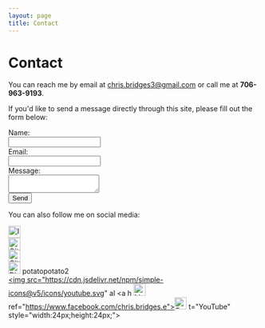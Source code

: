 ```yaml
---
layout: page
title: Contact
---
```


# Contact  

You can reach me by email at [chris.bridges3@gmail.com](mailto:chris.bridges3@gmail.com) or call me at **706-963-9193**.  

If you'd like to send a message directly through this site, please fill out the form below:  

<form action="mailto:chris.bridges3@gmail.com" method="post" enctype="text/plain">  
  <label for="name">Name:</label><br>  
  <input type="text" id="name" name="name"><br>  
  <label for="email">Email:</label><br>  
  <input type="email" id="email" name="email"><br>  
  <label for="message">Message:</label><br>  
  <textarea id="message" name="message"></textarea><br>  
  <input type="submit" value="Send">  
</form>  

You can also follow me on social media:  

<a href="https://instagram.com/chris.bridges.e"><img src="https://cdn.jsdelivr.net/npm/simple-icons@v5/icons/instagram.svg" alt="Instagram" style="width:24px;height:24px;"></a>  
<a href="https://github.com/jimbob6783"><img src="https://cdn.jsdelivr.net/npm/simple-icons@v5/icons/github.svg" alt="GitHub" style="width:24px;height:24px;"></a>  
<a href="https://github.com/christopherbridges1"><img src="https://cdn.jsdelivr.net/npm/simple-icons@v5/icons/github.svg" alt="GitHub" style="width:24px;height:24px;"></a>  
<span><img src="https://cdn.jsdelivr.net/npm/simple-icons@v5/icons/discord.svg" alt="Discord" style="width:24px;height:24px;"> potatopotato2</span>  
<a href="https://www.youtube.com/@ChrisBridges3"><img src="https://cdn.jsdelivr.net/npm/simple-icons@v5/icons/youtube.svg" al
<a h
<a href="https://www.linkedin.com/in/christopherbridges3"><img src="https://cdn.jsdelivr.net/npm/simple-icons@v5/icons/linkedin.svg" alt="LinkedIn" style="width:24px;height:24px;"></a> ref="https://www.facebook.com/chris.bridges.e"><img src="https://cdn.jsdelivr.net/npm/simple-icons@v5/icons/facebook.svg" alt="Facebook" style="width:24px;height:24px;"></a>
t="YouTube" style="width:24px;height:24px;"></a>
